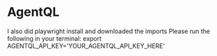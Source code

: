 # AgentQL

I also did playwright install and downloaded the imports 
Please run the following in your terminal:
export AGENTQL_API_KEY='YOUR_AGENTQL_API_KEY_HERE'
